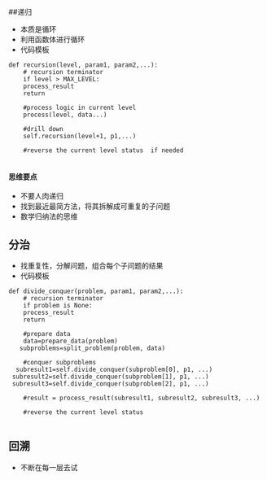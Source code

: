 ##递归
* 本质是循环
* 利用函数体进行循环
* 代码模板
```
def recursion(level, param1, param2,...):
    # recursion terminator
    if level > MAX_LEVEL:
    process_result
    return
    
    #process logic in current level
    process(level, data...)
    
    #drill down
    self.recursion(level+1, p1,...)
    
    #reverse the current level status  if needed
    
```
#### 思维要点
* 不要人肉递归
* 找到最近最简方法，将其拆解成可重复的子问题
* 数学归纳法的思维

## 分治
* 找重复性，分解问题，组合每个子问题的结果
* 代码模板
```
def divide_conquer(problem, param1, param2,...):
    # recursion terminator
    if problem is None:
    process_result
    return
    
    #prepare data
    data=prepare_data(problem)
   subproblems=split_problem(problem, data)
    
    #conquer subproblems
  subresult1=self.divide_conquer(subproblem[0], p1, ...)
 subresult2=self.divide_conquer(subproblem[1], p1, ...)
 subresult3=self.divide_conquer(subproblem[2], p1, ...)
    
    #result = process_result(subresult1, subresult2, subresult3, ...)
    
    #reverse the current level status 
    
```
## 回溯
* 不断在每一层去试

